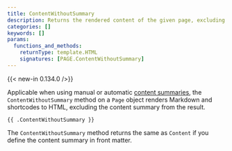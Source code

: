 ```yaml
---
title: ContentWithoutSummary
description: Returns the rendered content of the given page, excluding the content summary.
categories: []
keywords: []
params:
  functions_and_methods:
    returnType: template.HTML
    signatures: [PAGE.ContentWithoutSummary]
---
```


{{< new-in 0.134.0 />}}

Applicable when using manual or automatic [content summaries], the `ContentWithoutSummary` method on a `Page` object renders Markdown and shortcodes to HTML, excluding the content summary from the result.

[content summaries]: /content-management/summaries/#manual-summary

```go-html-template
{{ .ContentWithoutSummary }}
```

The `ContentWithoutSummary` method returns the same as `Content` if you define the content summary in front matter.
